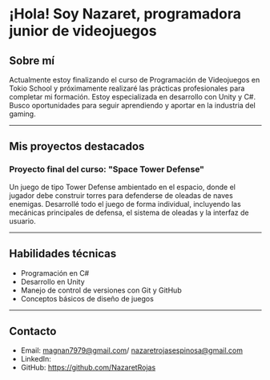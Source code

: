 # ¡Hola! Soy Nazaret, programadora junior de videojuegos

## Sobre mí

Actualmente estoy finalizando el curso de Programación de Videojuegos en Tokio School y próximamente realizaré las prácticas profesionales para completar mi formación. Estoy especializada en desarrollo con Unity y C#. Busco oportunidades para seguir aprendiendo y aportar en la industria del gaming.

---

## Mis proyectos destacados

### Proyecto final del curso: "Space Tower Defense"

Un juego de tipo Tower Defense ambientado en el espacio, donde el jugador debe construir torres para defenderse de oleadas de naves enemigas. Desarrollé todo el juego de forma individual, incluyendo las mecánicas principales de defensa, el sistema de oleadas y la interfaz de usuario.

---

## Habilidades técnicas

- Programación en C#  
- Desarrollo en Unity  
- Manejo de control de versiones con Git y GitHub  
- Conceptos básicos de diseño de juegos

---

## Contacto

- Email: magnan7979@gmail.com/ nazaretrojasespinosa@gmail.com 
- LinkedIn:  
- GitHub: https://github.com/NazaretRojas
